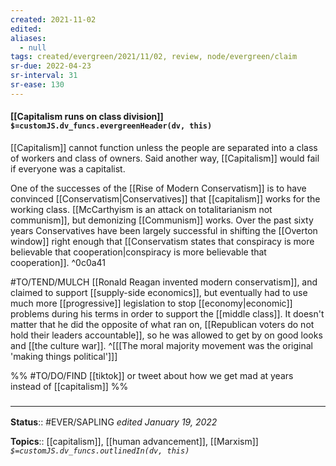 ```yaml
---
created: 2021-11-02 
edited: 
aliases:
  - null
tags: created/evergreen/2021/11/02, review, node/evergreen/claim
sr-due: 2022-04-23
sr-interval: 31
sr-ease: 130
---
```


#### [[Capitalism runs on class division]] `$=customJS.dv_funcs.evergreenHeader(dv, this)`

[[Capitalism]] cannot function unless the people are separated into a class of workers and class of owners. 
Said another way,
[[Capitalism]] would fail if everyone was a capitalist. 

One of the successes of the [[Rise of Modern Conservatism]] is to have convinced [[Conservatism|Conservatives]] that [[capitalism]] works for the working class.
[[McCarthyism is an attack on totalitarianism not communism]], 
but demonizing [[Communism]] works. 
Over the past sixty years Conservatives have been largely successful in shifting the [[Overton window]] right enough that [[Conservatism states that conspiracy is more believable that cooperation|conspiracy is more believable that cooperation]].
^0c0a41

#TO/TEND/MULCH 
[[Ronald Reagan invented modern conservatism]], and claimed to support [[supply-side economics]], but eventually had to use much more [[progressive]] legislation to stop [[economy|economic]] problems during his terms in order to support the [[middle class]].
It doesn't matter that he did the opposite of what ran on,
[[Republican voters do not hold their leaders accountable]],
so he was allowed to get by on good looks and [[the culture war]].
^[[[The moral majority movement was the original 'making things political']]]


%% #TO/DO/FIND [[tiktok]] or tweet about how we get mad at years instead of [[capitalism]] %%

### <hr class="footnote"/>

**Status**:: #EVER/SAPLING 
*edited January 19, 2022*

**Topics**:: [[capitalism]], [[human advancement]], [[Marxism]]
*`$=customJS.dv_funcs.outlinedIn(dv, this)`*
